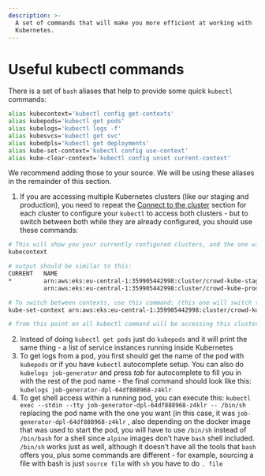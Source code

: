 ```yaml
---
description: >-
  A set of commands that will make you more efficient at working with
  Kubernetes.
---
```


# Useful kubectl commands

There is a set of `bash` aliases that help to provide some quick `kubectl` commands:

```bash
alias kubecontext='kubectl config get-contexts'
alias kubepods='kubectl get pods'
alias kubelogs='kubectl logs -f'
alias kubesvcs='kubectl get svc'
alias kubedpls='kubectl get deployments'
alias kube-set-context='kubectl config use-context'
alias kube-clear-context='kubectl config unset current-context'
```

We recommend adding those to your source. We will be using these aliases in the remainder of this section.

1. If you are accessing multiple Kubernetes clusters (like our staging and production), you need to repeat the [Connect to the cluster](connecting-to-the-cluster.md) section for each cluster to configure your `kubectl` to access both clusters - but to switch between both while they are already configured, you should use these commands:

```bash
# This will show you your currently configured clusters, and the one with a star (*) next to it is the one that is currently active and used by kubectl
kubecontext

# output should be similar to this:
CURRENT   NAME                                                                CLUSTER                                                             AUTHINFO                                                           NAMESPACE
*         arn:aws:eks:eu-central-1:359905442998:cluster/crowd-kube-staging    arn:aws:eks:eu-central-1:359905442998:cluster/crowd-kube-staging    arn:aws:eks:eu-central-1:359905442998:cluster/crowd-kube-staging   
          arn:aws:eks:eu-central-1:359905442998:cluster/crowd-kube-production arn:aws:eks:eu-central-1:359905442998:cluster/crowd-kube-production arn:aws:eks:eu-central-1:359905442998:cluster/crowd-kube-production

# To switch between contexts, use this command: (this one will switch to the crowd-kube-staging cluster)
kube-set-context arn:aws:eks:eu-central-1:359905442998:cluster/crowd-kube-staging

# from this point on all kubectl command will be accessing this cluster
```

2. Instead of doing `kubectl get pods` just do `kubepods` and it will print the same thing - a list of service instances running inside Kubernetes
3. To get logs from a pod, you first should get the name of the pod with `kubepods` or if you have `kubectl` autocomplete setup. You can also do `kubelogs job-generator` and press _tab_ for autocomplete to fill you in with the rest of the pod name - the final command should look like this: `kubelogs job-generator-dpl-64df888968-z4klr`
4. To get shell access within a running pod, you can execute this: `kubectl exec --stdin --tty job-generator-dpl-64df888968-z4klr -- /bin/sh` replacing the pod name with the one you want (in this case, it was `job-generator-dpl-64df888968-z4klr` , also depending on the docker image that was used to start the pod, you will have to use `/bin/sh` instead of `/bin/bash` for a shell since `alpine` images don’t have `bash` shell included. `/bin/sh` works just as well, although it doesn’t have all the tools that `bash` offers you, plus some commands are different - for example, sourcing a file with bash is just `source file` with `sh` you have to do `. file`
